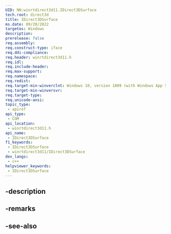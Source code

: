 ```yaml
---
UID: NN:winrtdirect3d11.IDirect3DSurface
tech.root: direct3d
title: IDirect3DSurface
ms.date: 09/20/2022
targetos: Windows
description: 
prerelease: false
req.assembly: 
req.construct-type: iface
req.ddi-compliance: 
req.header: winrtdirect3d11.h
req.idl: 
req.include-header: 
req.max-support: 
req.namespace: 
req.redist: 
req.target-min-winverclnt: Windows 10, version 1809 (with Windows App SDK 1.0 or later)
req.target-min-winversvr: 
req.target-type: 
req.unicode-ansi: 
topic_type:
 - apiref
api_type:
 - COM
api_location:
 - winrtdirect3d11.h
api_name:
 - IDirect3DSurface
f1_keywords:
 - IDirect3DSurface
 - winrtdirect3d11/IDirect3DSurface
dev_langs:
 - c++
helpviewer_keywords:
 - IDirect3DSurface
---
```


## -description

## -remarks

## -see-also

